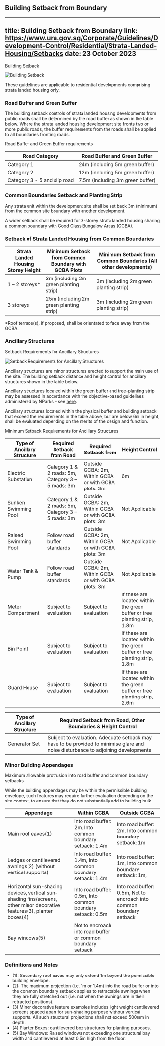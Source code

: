 
## Building Setback from Boundary
---
title: Building Setback from Boundary
link: https://www.ura.gov.sg/Corporate/Guidelines/Development-Control/Residential/Strata-Landed-Housing/Setbacks
date: 23 October 2023
---

Building Setback

![Building Setback](https://www.ura.gov.sg/-/media/Corporate/Guidelines/Development-control/Landed-Housing/SL03_Road_Buffer_Setbacks.jpg?h=100%25&w=100%25)

These guidelines are applicable to residential developments comprising strata landed housing only.

### Road Buffer and Green Buffer

The building setback controls of strata landed housing developments from public roads shall be determined by the road buffer as shown in the table below. Where the strata landed housing development site fronts two or more public roads, the buffer requirements from the roads shall be applied to all boundaries fronting roads.

Road Buffer and Green Buffer requirements

| Road Category                | Road Buffer and Green Buffer     |
| ---------------------------- | -------------------------------- |
| Category 1                   | 24m (including 5m green buffer)  |
| Category 2                   | 12m (including 5m green buffer)  |
| Category 3 - 5 and slip road | 7.5m (including 3m green buffer) |

### Common Boundaries Setback and Planting Strip

Any strata unit within the development site shall be set back 3m (minimum) from the common site boundary with another development.

A wider setback shall be required for 3-storey strata landed housing sharing a common boundary with Good Class Bungalow Areas (GCBA).

### Setback of Strata Landed Housing from Common Boundaries

| Strata Landed Housing Storey Height | Minimum Setback from Common Boundary with GCBA Plots | Minimum Setback from Common Boundaries (All other developments) |
| ----------------------------------- | ---------------------------------------------------- | --------------------------------------------------------------- |
| 1 – 2 storeys\*                     | 3m (including 2m green planting strip)               | 3m (including 2m green planting strip)                          |
| 3 storeys                           | 25m (including 2m green planting strip)              | 3m (including 2m green planting strip)                          |

\*Roof terrace(s), if proposed, shall be orientated to face away from the GCBA.

### Ancillary Structures

Setback Requirements for Ancillary Structures

![Setback Requirements for Ancillary Structures](https://www.ura.gov.sg/-/media/Corporate/Guidelines/Development-control/Landed-Housing/SL04_Setbacks_Ancillary_Structures.jpg?h=100%25&w=100%25)

Ancillary structures are minor structures erected to support the main use of the site. The building setback distance and height control for ancillary structures shown in the table below.

Ancillary structures located within the green buffer and tree-planting strip may be assessed in accordance with the objective-based guidelines administered by NParks – see [here](https://www.nparks.gov.sg/partner-us/development-plan-submission/guidelines-on-greenery-provision-and-tree-conservation-for-developments).

Ancillary structures located within the physical buffer and building setback that exceed the requirements in the table above, but are below 6m in height, shall be evaluated depending on the merits of the design and function.

Minimum Setback Requirements for Ancillary Structures

| Type of Ancillary Structure | Required Setback from Road                         | Required Setback from                                | Height Control                                                            |
| --------------------------- | -------------------------------------------------- | ---------------------------------------------------- | ------------------------------------------------------------------------- |
| Electric Substation         | Category 1 & 2 roads: 5m, Category 3 – 5 roads: 3m | Outside GCBA: 2m, Within GCBA or with GCBA plots: 3m | 6m                                                                        |
| Sunken Swimming Pool        | Category 1 & 2 roads: 5m, Category 3 – 5 roads: 3m | Outside GCBA: 2m, Within GCBA or with GCBA plots: 3m | Not Applicable                                                            |
| Raised Swimming Pool        | Follow road buffer standards                       | Outside GCBA: 2m, Within GCBA or with GCBA plots: 3m | Not Applicable                                                            |
| Water Tank & Pump           | Follow road buffer standards                       | Outside GCBA: 2m, Within GCBA or with GCBA plots: 3m | Not Applicable                                                            |
| Meter Compartment           | Subject to evaluation                              | Subject to evaluation                                | If these are located within the green buffer or tree planting strip, 1.8m |
| Bin Point                   | Subject to evaluation                              | Subject to evaluation                                | If these are located within the green buffer or tree planting strip, 1.8m |
| Guard House                 | Subject to evaluation                              | Subject to evaluation                                | If these are located within the green buffer or tree planting strip, 2.6m |

| Type of Ancillary Structure | Required Setback from Road, Other Boundaries & Height Control                                                                     |
| --------------------------- | --------------------------------------------------------------------------------------------------------------------------------- |
| Generator Set               | Subject to evaluation. Adequate setback may have to be provided to minimise glare and noise disturbance to adjoining developments |

### Minor Building Appendages

Maximum allowable protrusion into road buffer and common boundary setbacks

While the building appendages may be within the permissible building envelope, such features may require further evaluation depending on the site context, to ensure that they do not substantially add to building bulk.

| Appendage                                                                                                               | Within GCBA                                                 | Outside GCBA                                                         |
| ----------------------------------------------------------------------------------------------------------------------- | ----------------------------------------------------------- | -------------------------------------------------------------------- |
| Main roof eaves(1)                                                                                                      | Into road buffer: 2m, Into common boundary setback: 1.4m    | Into road buffer: 2m, Into common boundary setback: 1m               |
| Ledges or cantilevered awnings(2) (without vertical supports)                                                           | Into road buffer: 1.4m, Into common boundary setback: 1.4m  | Into road buffer: 1m, Into common boundary setback: 1m,              |
| Horizontal sun-shading devices, vertical sun-shading fins/screens, other minor decorative features(3), planter boxes(4) | Into road buffer: 0.5m, Into common boundary setback: 0.5m  | Into road buffer: 0.5m, Not to encroach into common boundary setback |
| Bay windows(5)                                                                                                          | Not to encroach into road buffer or common boundary setback |

### Definitions and Notes

- (1): Secondary roof eaves may only extend 1m beyond the permissible building envelope.
- (2): The maximum projection (i.e. 1m or 1.4m) into the road buffer or into the common boundary setback applies to retractable awnings when they are fully stretched out (i.e. not when the awnings are in their retracted positions).
- (3) Minor decorative feature examples includes light weight cantilevered screens spaced apart for sun-shading purpose without vertical supports. All such structural projections shall not exceed 500mm in depth.
- (4) Planter Boxes: cantilevered box structures for planting purposes.
- (5) Bay Windows: Raised windows not exceeding one structural bay width and cantilevered at least 0.5m high from the floor.
